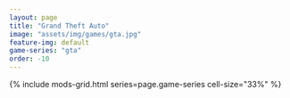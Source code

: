 ```yaml
---
layout: page
title: "Grand Theft Auto"
image: "assets/img/games/gta.jpg"
feature-img: default
game-series: "gta"
order: -10
---
```


{% include mods-grid.html series=page.game-series cell-size="33%" %}